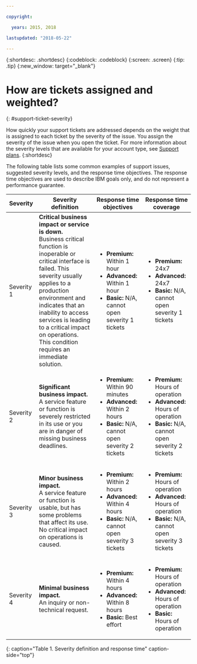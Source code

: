 ```yaml
---

copyright:

  years: 2015, 2018

lastupdated: "2018-05-22"

---
```



{:shortdesc: .shortdesc}
{:codeblock: .codeblock}
{:screen: .screen}
{:tip: .tip}
{:new_window: target="_blank"}


# How are tickets assigned and weighted?
{: #support-ticket-severity}

How quickly your support tickets are addressed depends on the weight that is assigned to each ticket by the severity of the issue. You assign the severity of the issue when you open the ticket. For more information about the severity levels that are available for your account type, see [Support plans](/docs/get-support/index.html).
{:shortdesc}

The following table lists some common examples of support issues, suggested severity levels, and the response time objectives. The response time objectives are used to describe IBM goals only, and do not represent a performance guarantee.

Severity | Severity definition | Response time objectives | Response time coverage
------|-------- | --- | --- |
Severity 1 | <strong>Critical business impact or service is down.</strong> <br> Business critical function is inoperable or critical interface is failed. This severity usually applies to a production environment and indicates that an inability to access services is leading to a critical impact on operations. This condition requires an immediate solution. | <ul><li><strong>Premium:</strong> Within 1 hour</li><li><strong>Advanced:</strong> Within 1 hour</li><li><strong>Basic:</strong> N/A, cannot open severity 1 tickets</li></ul> | <ul><li><strong>Premium:</strong> 24x7</li><li><strong>Advanced:</strong> 24x7</li><li><strong>Basic:</strong> N/A, cannot open severity 1 tickets</li></ul> 			   
Severity 2 | <strong>Significant business impact.</strong> <br> A service feature or function is severely restricted in its use or you are in danger of missing business deadlines. | <ul><li><strong>Premium:</strong> Within 90 minutes </li><li><strong>Advanced:</strong> Within 2 hours</li><li><strong>Basic:</strong> N/A, cannot open severity 2 tickets</li></ul> | <ul><li><strong>Premium:</strong> Hours of operation </li><li><strong>Advanced:</strong> Hours of operation </li><li><strong>Basic:</strong> N/A, cannot open severity 2 tickets</li></ul>
Severity 3 | <strong>Minor business impact.</strong> <br> A service feature or function is usable, but has some problems that affect its use. No critical impact on operations is caused. | <ul><li><strong>Premium:</strong> Within 2 hours</li><li><strong>Advanced:</strong> Within 4 hours</li><li><strong>Basic:</strong> N/A, cannot open severity 3 tickets</li></ul> | <ul><li><strong>Premium:</strong> Hours of operation </li><li><strong>Advanced:</strong> Hours of operation </li><li><strong>Basic:</strong> N/A, cannot open severity 3 tickets</li></ul>
Severity 4 | <strong>Minimal business impact.</strong> <br> An inquiry or non-technical request. | <ul><li><strong>Premium:</strong> Within 4 hours</li><li><strong>Advanced:</strong> Within 8 hours</li><li><strong>Basic:</strong> Best effort</li></ul> | <ul><li><strong>Premium:</strong> Hours of operation </li><li><strong>Advanced:</strong> Hours of operation </li><li><strong>Basic:</strong> Hours of operation</li></ul>
{: caption="Table 1. Severity definition and response time" caption-side="top"}
